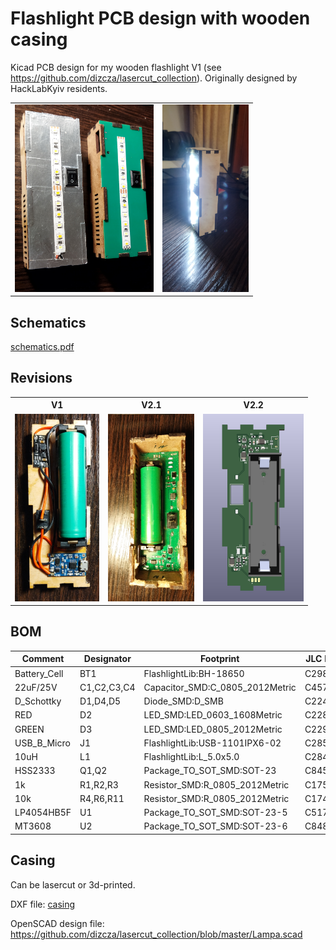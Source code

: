 # Flashlight PCB design with wooden casing

Kicad PCB design for my wooden flashlight V1 (see https://github.com/dizcza/lasercut_collection). Originally designed by HackLabKyiv residents.


<table>
  <tr>
   <td><img src="./images/view_both.jpg" height="300" ></td>
   <td><img src="https://github.com/dizcza/lasercut_collection/blob/master/images/flashlight1.jpg" height="300" ></td>
  </tr>
</table>



## Schematics

[schematics.pdf](schematics.pdf)


## Revisions

<table>
  <tr>
   <th>V1</th>
   <th>V2.1</th>
   <th>V2.2</th>
  </tr>
  <tr>
   <td><img src="./images/v1.jpg" height="300" ></td>
   <td><img src="./images/v2_1.jpg" height="300" ></td>
   <td><img src="./images/view_bottom_v2.png" height="300" ></td>
  </tr>
</table>


## BOM

|Comment     |Designator |Footprint                      |JLC Part #|
|------------|-----------|-------------------------------|----------|
|Battery_Cell|BT1        |FlashlightLib:BH-18650         |C2988620  |
|22uF/25V    |C1,C2,C3,C4|Capacitor_SMD:C_0805_2012Metric|C45783    |
|D_Schottky  |D1,D4,D5   |Diode_SMD:D_SMB                |C22452    |
|RED         |D2         |LED_SMD:LED_0603_1608Metric    |C2286     |
|GREEN       |D3         |LED_SMD:LED_0805_2012Metric    |C2297     |
|USB_B_Micro |J1         |FlashlightLib:USB-1101IPX6-02  |C2858269  |
|10uH        |L1         |FlashlightLib:L_5.0x5.0        |C2849501  |
|HSS2333     |Q1,Q2      |Package_TO_SOT_SMD:SOT-23      |C845590   |
|1k          |R1,R2,R3   |Resistor_SMD:R_0805_2012Metric |C17513    |
|10k         |R4,R6,R11  |Resistor_SMD:R_0805_2012Metric |C17414    |
|LP4054HB5F  |U1         |Package_TO_SOT_SMD:SOT-23-5    |C517187   |
|MT3608      |U2         |Package_TO_SOT_SMD:SOT-23-6    |C84817    |


## Casing

Can be lasercut or 3d-printed.

DXF file: [casing](./casing/casing.dxf)

OpenSCAD design file: https://github.com/dizcza/lasercut_collection/blob/master/Lampa.scad

